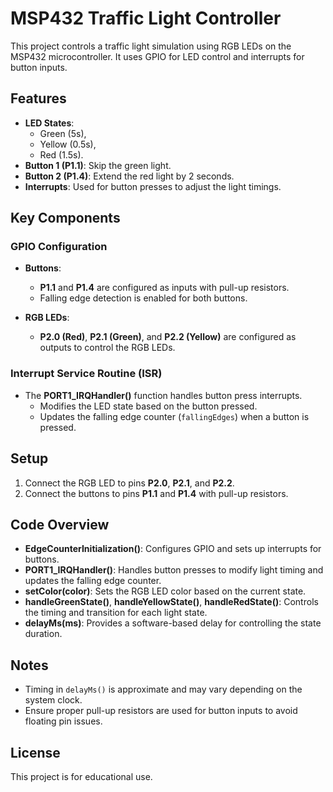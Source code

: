 # MSP432 Traffic Light Controller

This project controls a traffic light simulation using RGB LEDs on the MSP432 microcontroller. It uses GPIO for LED control and interrupts for button inputs.

## Features
- **LED States**: 
  - Green (5s),
  - Yellow (0.5s),
  - Red (1.5s).
- **Button 1 (P1.1)**: Skip the green light.
- **Button 2 (P1.4)**: Extend the red light by 2 seconds.
- **Interrupts**: Used for button presses to adjust the light timings.

## Key Components

### GPIO Configuration
- **Buttons**:
  - **P1.1** and **P1.4** are configured as inputs with pull-up resistors.
  - Falling edge detection is enabled for both buttons.

- **RGB LEDs**:
  - **P2.0 (Red)**, **P2.1 (Green)**, and **P2.2 (Yellow)** are configured as outputs to control the RGB LEDs.

### Interrupt Service Routine (ISR)
- The **PORT1_IRQHandler()** function handles button press interrupts.
  - Modifies the LED state based on the button pressed.
  - Updates the falling edge counter (`fallingEdges`) when a button is pressed.

## Setup
1. Connect the RGB LED to pins **P2.0**, **P2.1**, and **P2.2**.
2. Connect the buttons to pins **P1.1** and **P1.4** with pull-up resistors.

## Code Overview
- **EdgeCounterInitialization()**: Configures GPIO and sets up interrupts for buttons.
- **PORT1_IRQHandler()**: Handles button presses to modify light timing and updates the falling edge counter.
- **setColor(color)**: Sets the RGB LED color based on the current state.
- **handleGreenState()**, **handleYellowState()**, **handleRedState()**: Controls the timing and transition for each light state.
- **delayMs(ms)**: Provides a software-based delay for controlling the state duration.

## Notes
- Timing in `delayMs()` is approximate and may vary depending on the system clock.
- Ensure proper pull-up resistors are used for button inputs to avoid floating pin issues.

## License
This project is for educational use.


